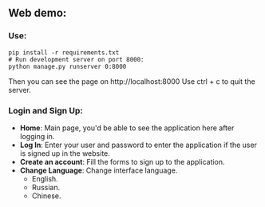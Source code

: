 ## Web demo:

### Use:
	pip install -r requirements.txt
	# Run development server on port 8000: 
	python manage.py runserver 0:8000

Then you can see the page on http://localhost:8000
Use ctrl + c to quit the server.

### Login and Sign Up:

- **Home**: Main page, you'd be able to see the application here after logging in.
- **Log In**: Enter your user and password to enter the application if the user is signed up in the website.
- **Create an account**: Fill the forms to sign up to the application.
- **Change Language**: Change interface language.
	- English.
	- Russian.
	- Chinese.

